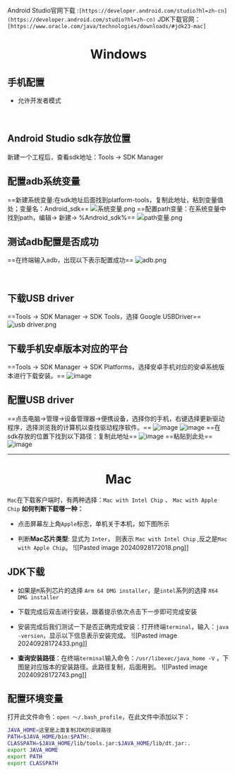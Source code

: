 Android Studio官网下载 :`[https://developer.android.com/studio?hl=zh-cn](https://developer.android.com/studio?hl=zh-cn)`
JDK下载官网：`[https://www.oracle.com/java/technologies/downloads/#jdk23-mac]`
# <center>Windows  


## 手机配置
- 允许开发者模式

<br>

## Android Studio sdk存放位置
新建一个工程后，查看sdk地址：Tools → SDK Manager
## 配置adb系统变量
==新建系统变量:在sdk地址后面找到platform-tools，复制此地址，粘到变量值处；变量名：Android_sdk==
![系统变量.png](/工具/img/系统变量.png)
==配置path变量：在系统变量中找到path，编辑-> 新建-> %Android_sdk%==
![path变量.png](/工具/img/path变量.png)

## 测试adb配置是否成功
==在终端输入adb，出现以下表示配置成功==
![adb.png](/工具/img/adb.png)

<br>

## 下载USB driver
==Tools → SDK Manager → SDK Tools，选择 Google USBDriver==
![usb driver.png](/工具/img/usb%20driver.png)


## 下载手机安卓版本对应的平台
==Tools → SDK Manager → SDK Platforms，选择安卓手机对应的安卓系统版本进行下载安装。==
![image](/工具/img/sdk_platforms.png)

## 配置USB driver
==点击电脑→管理→设备管理器→便携设备，选择你的手机，右键选择更新驱动程序，选择浏览我的计算机以查找驱动程序软件。==
![image](/工具/img/企业微信截图_1675399379949.png)
![image](/工具/img/企业微信截图_16753986335790.png)
==在sdk存放的位置下找到以下路径：复制此地址==
![image](/工具/img/企业微信截图_16753990666479.png)
==粘贴到此处==
![image](/工具/img/企业微信截图_16753986811038.png)

<hr>

#  <center>Mac
`Mac`在下载客户端时，有两种选择：`Mac with Intel Chip` 、 `Mac with Apple Chip`
**如何判断下载哪一种：**

- 点击屏幕左上角`Apple`标志，单机关于本机，如下图所示
    
- 判断**Mac芯片类型**: 显式为 `Inter`， 则表示 `Mac with Intel Chip` ,反之是`Mac with Apple Chip`。
 ![[Pasted image 20240928172018.png]]
 
## JDK下载

- 如果是`M`系列芯片的选择 `Arm 64 DMG installer`，是`intel`系列的选择 `X64 DMG installer`
    
- 下载完成后双击进行安装，跟着提示依次点击下一步即可完成安装
    
- 安装完成后我们测试一下是否正确完成安装：打开终端`terminal`，输入：`java -version`，显示以下信息表示安装完成。
![[Pasted image 20240928172433.png]]
- **查询安装路径**：在终端`terminal`输入命令：`/usr/libexec/java_home -V` ，下图是对应版本的安装路径。此路径复制，后面用到。
![[Pasted image 20240928172743.png]]

## 配置环境变量
打开此文件命令：`open ～/.bash_profile`，在此文件中添加以下：
```Bash
JAVA_HOME=这里是上面复制JDK的安装路径
PATH=$JAVA_HOME/bin:$PATH:.
CLASSPATH=$JAVA_HOME/lib/tools.jar:$JAVA_HOME/lib/dt.jar:.
export JAVA_HOME
export PATH
export CLASSPATH
```
